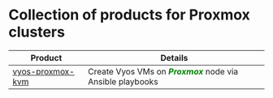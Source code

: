 # Collection of products for Proxmox clusters

| Product | Details |
|------|-------|
| [vyos-proxmox-kvm](./vyos-proxmox-kvm) | Create Vyos VMs on ***<font color="green">Proxmox</font>*** node via Ansible playbooks |
